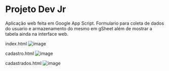 # Projeto Dev Jr
Aplicação web feita em Google App Script.
Formulario para coleta de dados do usuario e armazenamento do mesmo em gSheet além de mostrar a tabela ainda na interface web.

index.html
![image](https://user-images.githubusercontent.com/97971151/179870260-18ce4f34-3fa3-4447-a60d-e0558a8ed507.png)


cadastro.html
![image](https://user-images.githubusercontent.com/97971151/180013637-878ccf26-860a-432c-8e10-481a56305650.png)

cadastrados.html
![image](https://user-images.githubusercontent.com/97971151/180018249-2843eeb0-b1bb-4542-a68a-48eb8b3e96bc.png)

